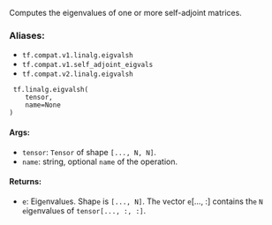 Computes the eigenvalues of one or more self-adjoint matrices.
### Aliases:
- `tf.compat.v1.linalg.eigvalsh`
- `tf.compat.v1.self_adjoint_eigvals`
- `tf.compat.v2.linalg.eigvalsh`

```
 tf.linalg.eigvalsh(
    tensor,
    name=None
)
```
#### Args:
- `tensor`: `Tensor` of shape `[..., N, N]`.
- `name`: string, optional `name` of the operation.
#### Returns:
- `e`: Eig`e`nvalu`e`s. Shap`e` is `[..., N]`. Th`e` v`e`ctor `e`[..., :] contains th`e` `N` `e`ig`e`nvalu`e`s of `tensor[..., :, :]`.
